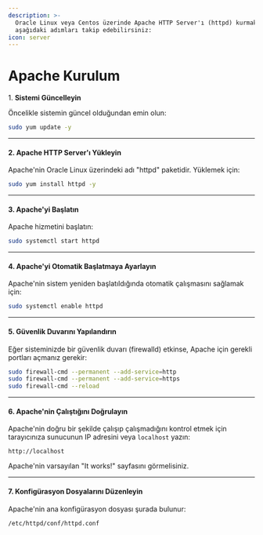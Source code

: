 ```yaml
---
description: >-
  Oracle Linux veya Centos üzerinde Apache HTTP Server'ı (httpd) kurmak için
  aşağıdaki adımları takip edebilirsiniz:
icon: server
---
```


# Apache Kurulum

1\. **Sistemi Güncelleyin**

Öncelikle sistemin güncel olduğundan emin olun:

```bash
sudo yum update -y
```

***

#### 2. **Apache HTTP Server'ı Yükleyin**

Apache'nin Oracle Linux üzerindeki adı "httpd" paketidir. Yüklemek için:

```bash
sudo yum install httpd -y
```

***

#### 3. **Apache'yi Başlatın**

Apache hizmetini başlatın:

```bash
sudo systemctl start httpd
```

***

#### 4. **Apache'yi Otomatik Başlatmaya Ayarlayın**

Apache'nin sistem yeniden başlatıldığında otomatik çalışmasını sağlamak için:

```bash
sudo systemctl enable httpd
```

***

#### 5. **Güvenlik Duvarını Yapılandırın**

Eğer sisteminizde bir güvenlik duvarı (firewalld) etkinse, Apache için gerekli portları açmanız gerekir:

```bash
sudo firewall-cmd --permanent --add-service=http
sudo firewall-cmd --permanent --add-service=https
sudo firewall-cmd --reload
```

***

#### 6. **Apache'nin Çalıştığını Doğrulayın**

Apache'nin doğru bir şekilde çalışıp çalışmadığını kontrol etmek için tarayıcınıza sunucunun IP adresini veya `localhost` yazın:

```arduino
http://localhost
```

Apache'nin varsayılan "It works!" sayfasını görmelisiniz.

***

#### 7. **Konfigürasyon Dosyalarını Düzenleyin**

Apache'nin ana konfigürasyon dosyası şurada bulunur:

```bash
/etc/httpd/conf/httpd.conf
```

